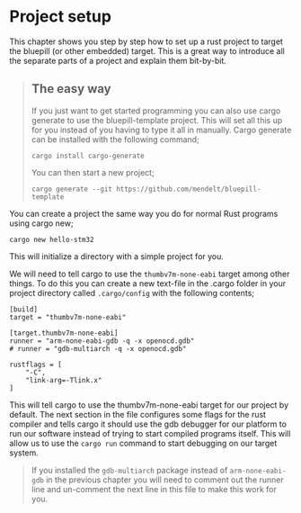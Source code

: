# Project setup
This chapter shows you step by step how to set up a rust project to target the bluepill (or other embedded) target. This is a great way to introduce all the separate parts of a project and explain them bit-by-bit. 

> ## The easy way
> If you just want to get started programming you can also use cargo generate to use the bluepill-template
> project. This will set all this up for you instead of you having to type it all in manually.
> Cargo generate can be installed with the following command;
> ```
> cargo install cargo-generate
> ```
>
> You can then start a new project;
> ```
> cargo generate --git https://github.com/mendelt/bluepill-template
> ```

You can create a project the same way you do for normal Rust programs using cargo new;
```
cargo new hello-stm32
```
This will initialize a directory with a simple project for you.

We will need to tell cargo to use the `thumbv7m-none-eabi` target among other things. To do this you can create a new text-file in the .cargo folder in your project
directory called `.cargo/config` with the following contents;
```
[build]
target = "thumbv7m-none-eabi"

[target.thumbv7m-none-eabi]
runner = "arm-none-eabi-gdb -q -x openocd.gdb"
# runner = "gdb-multiarch -q -x openocd.gdb"

rustflags = [
    "-C",
    "link-arg=-Tlink.x"
]
```

This will tell cargo to use the thumbv7m-none-eabi target for our project by default. The next section in the file configures some flags for the rust compiler and tells
cargo it should use the gdb debugger for our platform to run our software instead of trying to start compiled programs itself. This will allow us to use the `cargo run`
command to start debugging on our target system.

> If you installed the `gdb-multiarch` package instead of `arm-none-eabi-gdb` in the previous chapter you will need to comment out the runner line and un-comment the next line in this file to make this work for you.
